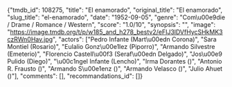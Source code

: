 {"tmdb_id": 108275, "title": "El enamorado", "original_title": "El enamorado", "slug_title": "el-enamorado", "date": "1952-09-05", "genre": "Com\u00e9die / Drame / Romance / Western", "score": "1.0/10", "synopsis": "", "image": "https://image.tmdb.org/t/p/w185_and_h278_bestv2/eFIJ3lDVfHycSHkMK3czRWn0Hav.jpg", "actors": ["Pedro Infante (Mart\u00edn Corona)", "Sara Montiel (Rosario)", "Eulalio Gonz\u00e1lez (Piporro)", "Armando Silvestre (Emeterio)", "Florencio Castell\u00f3 (Seraf\u00edn Delgado)", "Jos\u00e9 Pulido (Diego)", "\u00c1ngel Infante (Lencho)", "Irma Dorantes ()", "Antonio R. Frausto ()", "Armando S\u00e1enz ()", "Armando Velasco ()", "Julio Ahuet ()"], "comments": [], "recommandations_id": []}